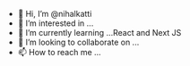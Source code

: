 - 👋 Hi, I’m @nihalkatti
- 👀 I’m interested in ...
- 🌱 I’m currently learning ...React and Next JS
- 💞️ I’m looking to collaborate on ...
- 📫 How to reach me ...

<!---
nihalkatti/nihalkatti is a ✨ special ✨ repository because its `README.md` (this file) appears on your GitHub profile.
You can click the Preview link to take a look at your changes.
--->
